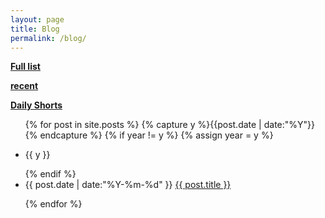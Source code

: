 ```yaml
---
layout: page
title: Blog
permalink: /blog/
---
```

 
  <a href="../../fulllist"><b>   Full list</b></a> 
  
  <a href="../blog/recent"><b>   recent </b></a> 
   
  <a href="https://t.me/s/jinhong_park"><b>Daily Shorts</b> </a>
   
<ul class="listing">
{% for post in site.posts %}
  {% capture y %}{{post.date | date:"%Y"}}{% endcapture %}
  {% if year != y %}
    {% assign year = y %}
    <li class="listing-seperator"><p>{{ y }}</p></li>
  {% endif %}
  <li class="listing-item">
 <time datetime="{{ post.date | date:"%Y-%m-%d" }}">{{ post.date | date:"%Y-%m-%d" }}</time> 
    <a href="{{ post.url }}" title="{{ post.title }}">{{ post.title }}</a>
  </li>

{% endfor %}
</ul>
